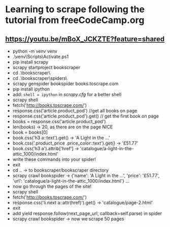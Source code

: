 # Learning to scrape following the tutorial from freeCodeCamp.org

## https://youtu.be/mBoX_JCKZTE?feature=shared

- python -m venv venv
- .\venv\Scripts\Activate.ps1
- pip install scrapy
- scrapy startproject bookscraper
- cd .\bookscraper\
- cd .\bookscraper\spiders\
- scrapy genspider bookspider books.toscrape.com
- pip install ipython
- add: `shell = ipython` in _scrapy.cfg_ for a better shell
- scrapy shell
- fetch('http://books.toscrape.com/')
- response.css('article.product_pod') //get all books on page
- response.css('article.product_pod').get() // get the first book on page
- books = response.css('article.product_pod')
- len(books) -> 20, as there are on the page NICE
- book = books[0]
- book.css('h3 a::text').get() -> 'A Light in the ...'
- book.css('.product_price .price_color::text').get() -> '£51.77'
- book.css('h3 a').attrib['href'] -> 'catalogue/a-light-in-the-attic_1000/index.html'
- write these commands into your spider!
- exit
- cd .. -> to bookscraper/bookscraper directory
- scrapy crawl bookspider -> {'name': 'A Light in the ...', 'price': '£51.77', 'url': 'catalogue/a-light-in-the-attic_1000/index.html'} ...
- now go through the pages of the site!
- scrapy shell
- fetch('http://books.toscrape.com/')
- response.css('li.next a::attr(href)').get() -> 'catalogue/page-2.html'
- exit
- add yield response.follow(next_page_url, callback=self.parse) in spider
- scrapy crawl bookspider -> now we scrape 50 pages
